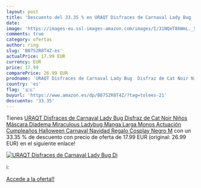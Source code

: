 ```yaml
---
layout: post
title: 'Descuento del 33.35 % en URAQT Disfraces de Carnaval Lady Bug  Di'
date: 
image: 'https://images-eu.ssl-images-amazon.com/images/I/31NQeT86WmL._SL200_.jpg'
comments: true
category: ofertas
author: ring
slug: 'B07S2R8T4Z-es'
actualPrice: 17.99 EUR
currency: EUR
price: 17.99
comparePrice: 26.99 EUR
prodname: 'URAQT Disfraces de Carnaval Lady Bug  Disfraz de Cat Noir Niños  Máscara Diadema Miraculous Ladybug Manga Larga Monos Actuación Cumpleaños Halloween Carnaval Navidad Regalo Cosplay Negro M'
country: 'es'
flag: '🇪🇸'
buyurl: 'https://www.amazon.es/dp/B07S2R8T4Z/?tag=tolees-21'
descuento: '33.35'
---
```


Tienes [URAQT Disfraces de Carnaval Lady Bug  Disfraz de Cat Noir Niños  Máscara Diadema Miraculous Ladybug Manga Larga Monos Actuación Cumpleaños Halloween Carnaval Navidad Regalo Cosplay Negro M](https://www.amazon.es/dp/B07S2R8T4Z/?tag=tolees-21) con un 33.35 % de descuento con precio de oferta de 17.99 EUR (original: 26.99 EUR) en el siguiente enlace!

[![URAQT Disfraces de Carnaval Lady Bug  Di](https://images-eu.ssl-images-amazon.com/images/I/31NQeT86WmL._SL200_.jpg)](https://www.amazon.es/dp/B07S2R8T4Z/?tag=tolees-21)

ℹ️:


[Accede a la oferta!!](https://www.amazon.es/dp/B07S2R8T4Z/?tag=tolees-21)
